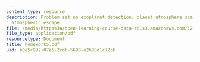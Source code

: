 ```yaml
---
content_type: resource
description: Problem set on exoplanet detection, planet atmosphere scale height, and
  atmospheric escape.
file: /media/https%3A/open-learning-course-data-rc.s3.amazonaws.com/12-425-extrasolar-planets-physics-and-detection-techniques-fall-2007/b0e5c99207a52cdb5698e2688d1c72c6_homework5.pdf
file_type: application/pdf
resourcetype: Document
title: homework5.pdf
uid: b0e5c992-07a5-2cdb-5698-e2688d1c72c6
---
```

